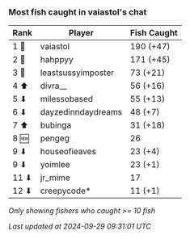 ### Most fish caught in vaiastol's chat
| Rank | Player | Fish Caught |
|------|--------|-----------|
| 1 🥇  | vaiastol  | 190 (+47) |
| 2 🥈  | hahppyy  | 171 (+45) |
| 3 🥉  | leastsussyimposter  | 73 (+21) |
| 4 ⬆ | divra__  | 56 (+16) |
| 5 ⬇ | milessobased  | 55 (+13) |
| 6 ⬇ | dayzedinndaydreams  | 48 (+7) |
| 7 ⬆ | bubinga  | 31 (+18) |
| 8 🆕 | pengeg  | 26 |
| 9 ⬇ | houseofieaves  | 23 (+4) |
| 9 ⬇ | yoimlee  | 23 (+1) |
| 11 ⬇ | jr_mime  | 17 |
| 12 ⬇ | creepycode*  | 11 (+1) |

_Only showing fishers who caught >= 10 fish_

_Last updated at 2024-09-29 09:31:01 UTC_
